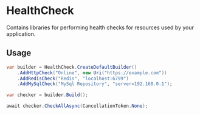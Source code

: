 # HealthCheck

Contains libraries for performing health checks for resources used by your application.

## Usage

```cs
var builder = HealthCheck.CreateDefaultBuilder()
	.AddHttpCheck("Online", new Uri("https://example.com"))
	.AddRedisCheck("Redis", "localhost:6799")
	.AddMySqlCheck("MySql Repository", "server=192.168.0.1");

var checker = builder.Build();

await checker.CheckAllAsync(CancellationToken.None);
```
